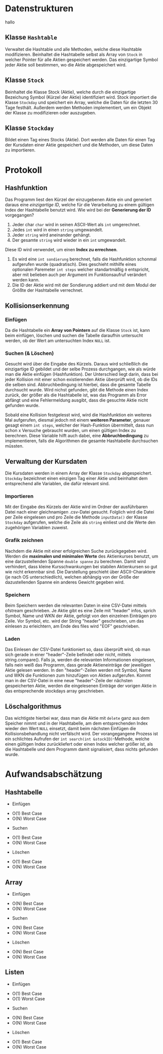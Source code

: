 # Datenstrukturen
hallo

## Klasse `Hashtable`
Verwaltet die Hashtable und alle Methoden, welche diese Hashtable modifizieren. Beinhaltet die Hashtabelle selbst als Array von `Stock` in welcher Pointer für alle Aktien gespeichert werden. Das einzigartige Symbol jeder Aktie soll bestimmen, wo die Aktie abgespeichert wird.

## Klasse `Stock`
Beinhaltet die Klasse Stock (Aktie), welche durch die einzigartige Bezeichung Symbol (Kürzel der Aktie) identifiziert wird. Stock importiert die Klasse `Stockday` und speichert ein Array, welche die Daten für die letzten 30 Tage festhält. Außerdem werden Methoden implementiert, um ein Objekt der Klasse zu modifizieren oder auszugeben.
 
 ## Klasse `Stockday`
 Bildet einen Tag eines Stocks (Aktie). Dort werden alle Daten für einen Tag der Kursdaten einer Aktie gespeichert und die Methoden, um diese Daten zu importieren.

# Protokoll

## Hashfunktion
Das Programm liest den Kürzel der einzugebenen Aktie ein und generiert daraus eine *einzigartige ID*, welche für die Verarbeitung zu einem gültigen Index der Hashtabelle benutzt wird. Wie wird bei der **Generierung der ID** vorgegangen?

1. Jeder char `char` wird in seinen ASCII-Wert als `int` umgerechnet.
2. Jedes `int` wird in einen `string` umgewandelt.
3. Jeder `string` wird aneinander gehängt.
4. Der gesamte `string` wird wieder in ein `int` umgewandelt.

Diese ID wird verwendet, um einen **Index zu errechnen**.

1. Es wird eine `int sondierung` berechnet, falls die Hashfunktion schonmal aufgerufen wurde (quadratisch). Dies geschieht mithilfe eines optionalen Paremeter `int steps` welcher standartmäßig `0` entspricht, aber mit belieben auch per Argument im Funktionsaufruf verändert werden kann.
2. Die ID der Aktie wird mit der Sondierung addiert und mit dem Modul der Größte der Hashtabelle verrechnet.

## Kollisionserkennung

### Einfügen
Da die Hashtabelle ein **Array von Pointern** auf die Klasse `Stock` ist, kann beim einfügen, löschen und suchen die Tabelle daraufhin untersucht werden, ob der Wert am untersuchten Index `NULL` ist. 

### Suchen (& Löschen)
Gesucht wird über die Eingabe des Kürzels. Daraus wird schließlich die einzigartige ID gebildet und der selbe Prozess durchgangen, wie als würde man die Aktie einfügen (Hashfunktion). Der Unterschied liegt darin, dass bei jeder Kollision mit einer schon existierenden Aktie überprüft wird, ob die IDs die selben sind. Abbruchbedingung ist hierbei, dass die gesamte Tabelle durchsucht wurde. Wird nichst gefunden, gibt die Methode einen Index zurück, der größer als die Hashtabelle ist, was das Programm als Error abfängt und eine Fehlermeldung ausgibt, dass die gesuchte Aktie nicht gefunden wurde.

Sobald eine Kollision festgelesst wird, wird die Hashfunktion ein weiteres Mal aufgerufen, diesmal jedoch mit einem **weiteren Parameter**, genauer gesagt einem `int steps`, welcher der Hash-Funktion übermittelt, dass nun schon x Versuche gebraucht wurden, um einen gültigen Index zu berechnen. Diese Variable hilft auch dabei, eine **Abbruchbedingung** zu implementieren, falls die Algorithmen die gesamte Hashtabelle durchsuchen müssten. 

## Verwaltung der Kursdaten

Die Kursdaten werden in einem Array der Klasse `Stockday` abgespeichert. `Stockday` bezeichnet einen einzigen Tag einer Aktie und beinhaltet dem entsprechend alle Variablen, die dafür relevant sind. 

### Importieren
Mit der Eingabe des Kürzels der Aktie wird im Ordner der ausführbaren Datei nach einer gleichnamigen .csv-Datei gesucht. Folglich wird die Datei per Zeile eingelesen und pro Zeile die Methode `inputData()` der Klasse `Stockday` aufgerufen, welche die Zeile als `string` einliest und die Werte den zugehörigen Variablen zuweist.

### Grafik zeichnen
Nachdem die Aktie mit einer erfolgreichen Suche zurückgegeben wird. Werden die **maximalen und minimalen Werte** des Aktienkurses benutzt, um eine darzustellenden Spanne `double spanne` zu berechnen. Damit wird verhindert, dass kleine Kursschwankungen bei stabilen Aktienkursen so gut wie nicht erkennbar sind.
Die Darstellung geschieht über ASCII-Charaktere (je nach OS unterschiedlich), welchen abhängig von der Größe der dazustellenden Spanne ein anderes Gewicht gegeben wird.

### Speichern
Beim Speichern werden die relevanten Daten in eine CSV-Datei mittels ofstream geschrieben. Je Aktie gibt es eine Zeile mit "header" infos, sprich Symbol, Name und WKN der Aktie,
gefolgt von den einzelnen Einträgen pro Zeile. Vor Symbol, etc. wird der String "header" geschrieben, um das einlesen zu erleichtern, am Ende des files wird "EOF" geschrieben.

### Laden
Das Einlesen der CSV-Datei funktioniert so, dass überprüft wird, ob man sich gerade in einer "header"-Zeile befindet oder nicht, mittels string.compare(). Falls ja, werden die
relevanten Informationen eingelesen, falls nein weiß das Programm, dass gerade Aktieneinträge der jeweiligen Aktie gelesen werden. In den "header"-Zeilen werden mit Symbol, Name und WKN die Funktionen zum hinzufügen von Aktien aufgerufen.
Kommt man in der CSV-Datei in eine neue "header"-Zeile der nächsten gespeicherten Aktie, werden die eingelesenen Einträge der vorigen Aktie in das entsprechende stockdays array geschrieben.

## Löschalgorithmus

Das wichtigste hierbei war, dass man die Aktie mit `delete` ganz aus dem Speicher nimmt und in der Hashtabelle, am dem entsprechenden Index wieder den Wert `NULL` einsetzt, damit beim nächsten Einfügen die Kollisionsbehandlung nicht verfälscht wird. Der vorangegangene Prozess ist ein schlichtes Aufrufen der `int search(int &stockID)`-Methode, welche einen gültigen Index zurückliefert oder einen Index welcher größer ist, als die Hashtabelle und dem Programm damit signalisiert, dass nichts gefunden wurde.

# Aufwandsabschätzung

## Hashtabelle
* Einfügen
- O(1) Best Case
- O(N) Worst Case

* Suchen
- O(1) Best Case
- O(N) Worst Case

* Löschen
- O(1) Best Case
- O(N) Worst Case


## Array
* Einfügen
- O(N) Best Case
- O(N) Worst Case

* Suchen
- O(N) Best Case
- O(N) Worst Case

* Löschen
- O(N) Best Case
- O(N) Worst Case


## Listen
* Einfügen
- O(1) Best Case
- O(1) Worst Case

* Suchen
- O(N) Best Case
- O(N) Worst Case

* Löschen
- O(1) Best Case
- O(N) Worst Case
